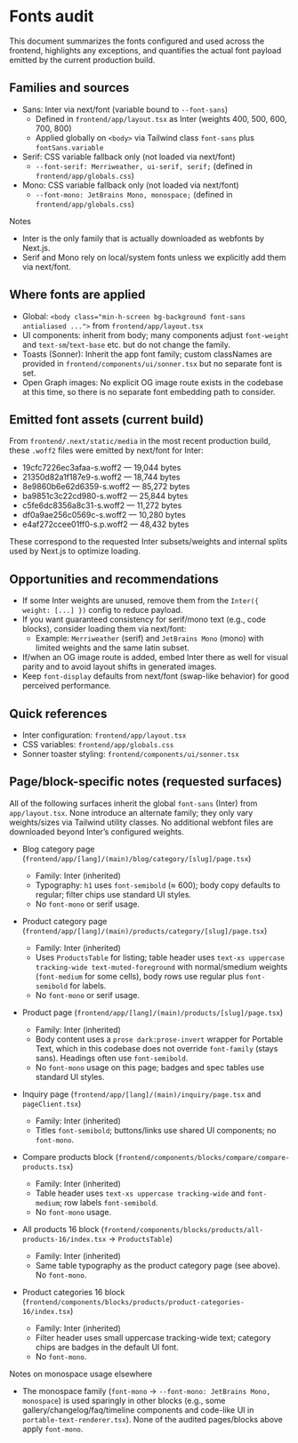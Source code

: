 # Fonts audit

This document summarizes the fonts configured and used across the frontend, highlights any exceptions, and quantifies the actual font payload emitted by the current production build.

## Families and sources

- Sans: Inter via next/font (variable bound to `--font-sans`)
  - Defined in `frontend/app/layout.tsx` as Inter (weights 400, 500, 600, 700, 800)
  - Applied globally on `<body>` via Tailwind class `font-sans` plus `fontSans.variable`
- Serif: CSS variable fallback only (not loaded via next/font)
  - `--font-serif: Merriweather, ui-serif, serif;` (defined in `frontend/app/globals.css`)
- Mono: CSS variable fallback only (not loaded via next/font)
  - `--font-mono: JetBrains Mono, monospace;` (defined in `frontend/app/globals.css`)

Notes
- Inter is the only family that is actually downloaded as webfonts by Next.js.
- Serif and Mono rely on local/system fonts unless we explicitly add them via next/font.

## Where fonts are applied

- Global: `<body class="min-h-screen bg-background font-sans antialiased ...">` from `frontend/app/layout.tsx`
- UI components: inherit from body; many components adjust `font-weight` and `text-sm`/`text-base` etc. but do not change the family.
- Toasts (Sonner): Inherit the app font family; custom classNames are provided in `frontend/components/ui/sonner.tsx` but no separate font is set.
- Open Graph images: No explicit OG image route exists in the codebase at this time, so there is no separate font embedding path to consider.

## Emitted font assets (current build)

From `frontend/.next/static/media` in the most recent production build, these `.woff2` files were emitted by next/font for Inter:

- 19cfc7226ec3afaa-s.woff2 — 19,044 bytes
- 21350d82a1f187e9-s.woff2 — 18,744 bytes
- 8e9860b6e62d6359-s.woff2 — 85,272 bytes
- ba9851c3c22cd980-s.woff2 — 25,844 bytes
- c5fe6dc8356a8c31-s.woff2 — 11,272 bytes
- df0a9ae256c0569c-s.woff2 — 10,280 bytes
- e4af272ccee01ff0-s.p.woff2 — 48,432 bytes

These correspond to the requested Inter subsets/weights and internal splits used by Next.js to optimize loading.

## Opportunities and recommendations

- If some Inter weights are unused, remove them from the `Inter({ weight: [...] })` config to reduce payload.
- If you want guaranteed consistency for serif/mono text (e.g., code blocks), consider loading them via next/font:
  - Example: `Merriweather` (serif) and `JetBrains Mono` (mono) with limited weights and the same latin subset.
- If/when an OG image route is added, embed Inter there as well for visual parity and to avoid layout shifts in generated images.
- Keep `font-display` defaults from next/font (swap-like behavior) for good perceived performance.

## Quick references

- Inter configuration: `frontend/app/layout.tsx`
- CSS variables: `frontend/app/globals.css`
- Sonner toaster styling: `frontend/components/ui/sonner.tsx`

## Page/block-specific notes (requested surfaces)

All of the following surfaces inherit the global `font-sans` (Inter) from `app/layout.tsx`. None introduce an alternate family; they only vary weights/sizes via Tailwind utility classes. No additional webfont files are downloaded beyond Inter’s configured weights.

- Blog category page (`frontend/app/[lang]/(main)/blog/category/[slug]/page.tsx`)
  - Family: Inter (inherited)
  - Typography: `h1` uses `font-semibold` (≈ 600); body copy defaults to regular; filter chips use standard UI styles.
  - No `font-mono` or serif usage.

- Product category page (`frontend/app/[lang]/(main)/products/category/[slug]/page.tsx`)
  - Family: Inter (inherited)
  - Uses `ProductsTable` for listing; table header uses `text-xs uppercase tracking-wide text-muted-foreground` with normal/smedium weights (`font-medium` for some cells), body rows use regular plus `font-semibold` for labels.
  - No `font-mono` or serif usage.

- Product page (`frontend/app/[lang]/(main)/products/[slug]/page.tsx`)
  - Family: Inter (inherited)
  - Body content uses a `prose dark:prose-invert` wrapper for Portable Text, which in this codebase does not override `font-family` (stays sans). Headings often use `font-semibold`.
  - No `font-mono` usage on this page; badges and spec tables use standard UI styles.

- Inquiry page (`frontend/app/[lang]/(main)/inquiry/page.tsx` and `pageClient.tsx`)
  - Family: Inter (inherited)
  - Titles `font-semibold`; buttons/links use shared UI components; no `font-mono`.

- Compare products block (`frontend/components/blocks/compare/compare-products.tsx`)
  - Family: Inter (inherited)
  - Table header uses `text-xs uppercase tracking-wide` and `font-medium`; row labels `font-semibold`.
  - No `font-mono` usage.

- All products 16 block (`frontend/components/blocks/products/all-products-16/index.tsx` → `ProductsTable`)
  - Family: Inter (inherited)
  - Same table typography as the product category page (see above). No `font-mono`.

- Product categories 16 block (`frontend/components/blocks/products/product-categories-16/index.tsx`)
  - Family: Inter (inherited)
  - Filter header uses small uppercase tracking-wide text; category chips are badges in the default UI font.
  - No `font-mono`.

Notes on monospace usage elsewhere
- The monospace family (`font-mono` → `--font-mono: JetBrains Mono, monospace`) is used sparingly in other blocks (e.g., some gallery/changelog/faq/timeline components and code-like UI in `portable-text-renderer.tsx`). None of the audited pages/blocks above apply `font-mono`.

